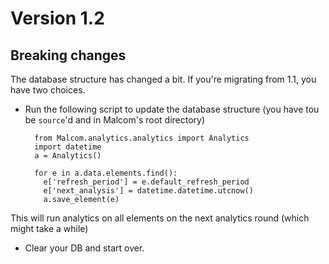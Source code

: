 # Version 1.2

## Breaking changes

The database structure has changed a bit. If you're migrating from 1.1, you have two choices.

* Run the following script to update the database structure (you have tou be `source`'d and in Malcom's root directory)

        from Malcom.analytics.analytics import Analytics
        import datetime
        a = Analytics()

        for e in a.data.elements.find():
          e['refresh_period'] = e.default_refresh_period
          e['next_analysis'] = datetime.datetime.utcnow()
          a.save_element(e)

This will run analytics on all elements on the next analytics round (which might take a while)

* Clear your DB and start over.

